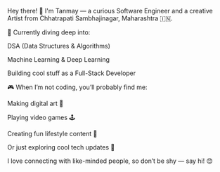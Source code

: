 Hey there! 👋
I'm Tanmay — a curious Software Engineer and a creative Artist from Chhatrapati Sambhajinagar, Maharashtra 🇮🇳.

🧠 Currently diving deep into:

DSA (Data Structures & Algorithms)

Machine Learning & Deep Learning

Building cool stuff as a Full-Stack Developer

🎮 When I’m not coding, you’ll probably find me:

Making digital art 🎨

Playing video games 🕹️

Creating fun lifestyle content 🎥

Or just exploring cool tech updates 🚀

I love connecting with like-minded people, so don’t be shy — say hi! 😊
